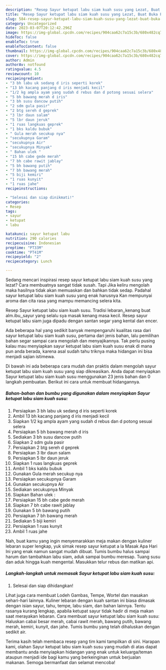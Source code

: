 ```yaml
---
description: "Resep Sayur ketupat labu siam kuah susu yang Lezat, Buat Buka Puasa}"
title: "Resep Sayur ketupat labu siam kuah susu yang Lezat, Buat Buka Puasa}"
slug: 584-resep-sayur-ketupat-labu-siam-kuah-susu-yang-lezat-buat-buka-puasa
category: Uncategorized
date: 2023-03-07T20:12:42.296Z
image: https://img-global.cpcdn.com/recipes/904caa62c7a15c3b/680x482cq70/sayur-ketupat-labu-siam-kuah-susu-foto-resep-utama.jpg
hideToc: false
enableToc: true
enableTocContent: false
thumbnail: https://img-global.cpcdn.com/recipes/904caa62c7a15c3b/680x482cq70/sayur-ketupat-labu-siam-kuah-susu-foto-resep-utama.jpg
cover: https://img-global.cpcdn.com/recipes/904caa62c7a15c3b/680x482cq70/sayur-ketupat-labu-siam-kuah-susu-foto-resep-utama.jpg
author: Admin
authorAv: notfound
ratingvalue: 4.5
reviewcount: 10
recipeingredient:
- "3 bh labu uk sedang d iris seperti korek"
- "13 bh kacang panjang d iris menjadi kecil"
- "1/2 kg ampla ayam yang sudah d rebus dan d potong sesuai selera"
- "5 bh bawang merah d iris"
- "3 bh susu dancow putih"
- "2 sdm gula pasir"
- "2 btg sereh d geprek"
- "3 lbr daun salam"
- "5 lbr daun jeruk"
- "1 ruas langkuas geprek"
- "1 bks kaldu bubuk"
- " Gula merah secukup nya"
- "secukupnya Garam"
- "secukupnya Air"
- "secukupnya Minyak"
- " Bahan ulek "
- "15 bh cabe gede merah"
- "7 bh cabe rawit jablay"
- "5 bh bawang putih"
- "7 bh bawang merah"
- "5 biji kemiri"
- "1 ruas kunyit"
- "1 ruas jahe"
recipeinstructions:

- "Selesai dan siap dinikmati!"
categories:
- Resep
tags:
- sayur
- ketupat
- labu

katakunci: sayur ketupat labu 
nutrition: 290 calories
recipecuisine: Indonesian
preptime: "PT33M"
cooktime: "PT41M"
recipeyield: "2"
recipecategory: Lunch

---
```



Sedang mencari inspirasi resep sayur ketupat labu siam kuah susu yang lezat? Cara membuatnya sangat tidak susah. Tapi Jika keliru mengolah maka hasilnya tidak akan memuaskan dan bahkan tidak sedap. Padahal sayur ketupat labu siam kuah susu yang enak harusnya Kan mempunyai aroma dan cita rasa yang mampu memancing selera kita.


Resep Sayur ketupat labu siam kuah susu. Tradisi lebaran,,kenang buat alm.ibu,,sayur yang selalu sya masak kenang masa kecil. Resep sayur ketupat labu siam juga dipadu dengan santan segar yang kental dan encer.

Ada beberapa hal yang sedikit banyak mempengaruhi kualitas rasa dari sayur ketupat labu siam kuah susu, pertama dari jenis bahan, lalu pemilihan bahan segar sampai cara mengolah dan menyajikannya. Tak perlu pusing kalau mau menyiapkan sayur ketupat labu siam kuah susu enak di mana pun anda berada, karena asal sudah tahu triknya maka hidangan ini bisa menjadi sajian istimewa.


Di bawah ini ada beberapa cara mudah dan praktis dalam mengolah sayur ketupat labu siam kuah susu yang siap dikreasikan. Anda dapat menyiapkan Sayur ketupat labu siam kuah susu menggunakan 23 jenis bahan dan 0 langkah pembuatan. Berikut ini cara untuk membuat hidangannya.

<!--inarticleads1-->

##### Bahan-bahan dan bumbu yang digunakan dalam menyiapkan Sayur ketupat labu siam kuah susu:

1. Persiapkan 3 bh labu uk sedang d iris seperti korek
1. Ambil 13 bh kacang panjang d iris menjadi kecil
1. Siapkan 1/2 kg ampla ayam yang sudah d rebus dan d potong sesuai selera
1. Persiapkan 5 bh bawang merah d iris
1. Sediakan 3 bh susu dancow putih
1. Siapkan 2 sdm gula pasir
1. Persiapkan 2 btg sereh d geprek
1. Persiapkan 3 lbr daun salam
1. Persiapkan 5 lbr daun jeruk
1. Siapkan 1 ruas langkuas geprek
1. Ambil 1 bks kaldu bubuk
1. Gunakan  Gula merah secukup nya
1. Persiapkan secukupnya Garam
1. Gunakan secukupnya Air
1. Sediakan secukupnya Minyak
1. Siapkan  Bahan ulek :
1. Persiapkan 15 bh cabe gede merah
1. Siapkan 7 bh cabe rawit jablay
1. Gunakan 5 bh bawang putih
1. Persiapkan 7 bh bawang merah
1. Sediakan 5 biji kemiri
1. Persiapkan 1 ruas kunyit
1. Ambil 1 ruas jahe


Nah, buat kamu yang ingin menyemarakkan meja makan dengan kuliner lebaran super lengkap, yuk simak resep sayur ketupat a la Masak Apa Hari Ini yang enak namun sangat mudah dibuat. Tumis bumbu halus sampai harum dan tambahkan labu siam, aduk sampai bumbu meresap. Tuang susu dan aduk hingga kuah mengental. Masukkan telur rebus dan matikan api. 

<!--inarticleads2-->

##### Langkah-langkah untuk memasak Sayur ketupat labu siam kuah susu:


1. Selesai dan siap dihidangkan!

Lihat juga cara membuat Lodeh Gambas, Tempe, Wortel dan masakan sehari-hari lainnya. Kuliner lebaran dengan kuah santan ini biasa dimasak dengan isian sayur, tahu, tempe, labu siam, dan bahan lainnya. Tentu rasanya kurang lengkap, apabila ketupat sayur tidak hadir di meja makan saat merayakan lebaran. Cara membuat sayur ketupat labu siam kuah susu: Haluskan cabai besar merah, cabai rawit merah, bawang putih, bawang merah, kemiri, kunyit, dan jahe. Tumis bumbu yang telah dihaluskan dengan sedikit air. 

Terima kasih telah membaca resep yang tim kami tampilkan di sini. Harapan kami, olahan Sayur ketupat labu siam kuah susu yang mudah di atas dapat membantu anda menyiapkan hidangan yang enak untuk keluarga/teman ataupun menjadi ide bagi kamu yang berkeinginan untuk berjualan makanan. Semoga bermanfaat dan selamat mencoba!
